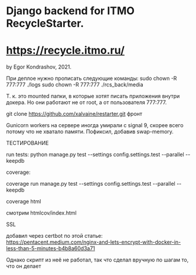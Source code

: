 # Django backend for ITMO RecycleStarter.
# https://recycle.itmo.ru/
by Egor Kondrashov, 2021.

При деплое нужно прописать следующие команды:
sudo chown -R 777:777 ./logs
sudo chown -R 777:777 ./rcs_back/media

Т. к. это mounted папки, в которые хотят писать приложения внутри докера.
Но они работают не от root, а от пользователя 777:777.

git clone https://github.com/xalvaine/restarter.git
фронт

Gunicorn workers на сервере иногда умирали с signal 9, скорее всего
потому что не хватало памяти. Пофиксил, добавив swap-memory.


ТЕСТИРОВАНИЕ


run tests:
python manage.py test --settings config.settings.test --parallel --keepdb


coverage: 

coverage run manage.py test --settings config.settings.test --parallel --keepdb

coverage html

смотрим htmlcov/index.html


SSL

добавил через certbot по этой статье: https://pentacent.medium.com/nginx-and-lets-encrypt-with-docker-in-less-than-5-minutes-b4b8a60d3a71

Однако скрипт из неё не работал, так что сделал вручную по шагам то, что он делает